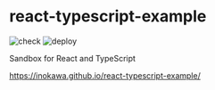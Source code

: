 # react-typescript-example

![check](https://github.com/inokawa/react-typescript-example/workflows/check/badge.svg) ![deploy](https://github.com/inokawa/react-typescript-example/workflows/deploy/badge.svg)

Sandbox for React and TypeScript

https://inokawa.github.io/react-typescript-example/
